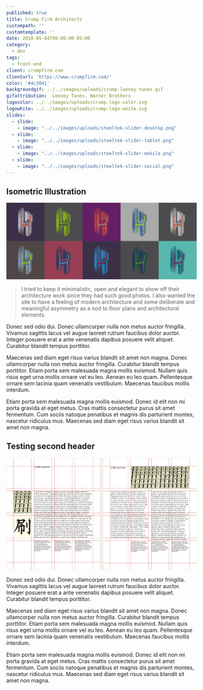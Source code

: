 ```yaml
---
published: true
title: Crump Firm Architects
custompath: ''
customtemplate: ''
date: 2018-05-04T00:00:00-05:00
category:
  - dev
tags:
  - front-end
client: crumpfirm.com
clienturl: 'https://www.crumpfirm.com/'
color: '#4c3041'
backgroundgif: ../../images/uploads/crump-looney-tunes.gif
gifattribution:  Looney Tunes, Warner Brothers
logocolor: ../../images/uploads/crump-logo-color.svg
logowhite: ../../images/uploads/crump-logo-white.svg
slides:
  - slide:
    - image: "../../images/uploads/steeltek-slider-desktop.png"
  - slide:
    - image: "../../images/uploads/steeltek-slider-tablet.png"
  - slide:
    - image: "../../images/uploads/steeltek-slider-mobile.png"
  - slide:
    - image: "../../images/uploads/steeltek-slider-social.png"
---
```


<portfolio-header>
  <h2>Isometric Illustration</h2>
  <img src="../../images/uploads/hack-memphis-color-options.jpg" alt="Geometry Gif">
</portfolio-header>

> I tried to keep it minimalistic, open and elegant to show off their architecture work since they had such good photos. I also wanted the site to have a feeling of modern architecture and some deliberate and meaningful asymmetry as a nod to floor plans and architectural elements.

Donec sed odio dui. Donec ullamcorper nulla non metus auctor fringilla. Vivamus sagittis lacus vel augue laoreet rutrum faucibus dolor auctor. Integer posuere erat a ante venenatis dapibus posuere velit aliquet. Curabitur blandit tempus porttitor.

Maecenas sed diam eget risus varius blandit sit amet non magna. Donec ullamcorper nulla non metus auctor fringilla. Curabitur blandit tempus porttitor. Etiam porta sem malesuada magna mollis euismod. Nullam quis risus eget urna mollis ornare vel eu leo. Aenean eu leo quam. Pellentesque ornare sem lacinia quam venenatis vestibulum. Maecenas faucibus mollis interdum.

Etiam porta sem malesuada magna mollis euismod. Donec id elit non mi porta gravida at eget metus. Cras mattis consectetur purus sit amet fermentum. Cum sociis natoque penatibus et magnis dis parturient montes, nascetur ridiculus mus. Maecenas sed diam eget risus varius blandit sit amet non magna.

<portfolio-header>
  <h2>Testing second header</h2>
  <img src="../../images/uploads/css-grid-print.jpg" alt="Geometry Gif">
</portfolio-header>


Donec sed odio dui. Donec ullamcorper nulla non metus auctor fringilla. Vivamus sagittis lacus vel augue laoreet rutrum faucibus dolor auctor. Integer posuere erat a ante venenatis dapibus posuere velit aliquet. Curabitur blandit tempus porttitor.

Maecenas sed diam eget risus varius blandit sit amet non magna. Donec ullamcorper nulla non metus auctor fringilla. Curabitur blandit tempus porttitor. Etiam porta sem malesuada magna mollis euismod. Nullam quis risus eget urna mollis ornare vel eu leo. Aenean eu leo quam. Pellentesque ornare sem lacinia quam venenatis vestibulum. Maecenas faucibus mollis interdum.

Etiam porta sem malesuada magna mollis euismod. Donec id elit non mi porta gravida at eget metus. Cras mattis consectetur purus sit amet fermentum. Cum sociis natoque penatibus et magnis dis parturient montes, nascetur ridiculus mus. Maecenas sed diam eget risus varius blandit sit amet non magna.